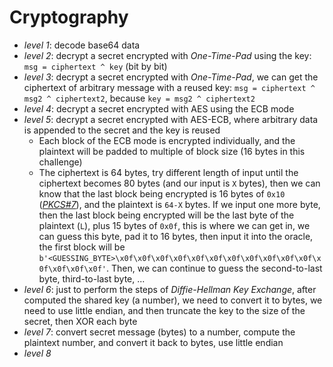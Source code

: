 # Cryptography
- *level 1*: decode base64 data
- *level 2*: decrypt a secret encrypted with *One-Time-Pad* using the key: `msg = ciphertext ^ key` (bit by bit)
- *level 3*: decrypt a secret encrypted with *One-Time-Pad*, we can get the ciphertext of arbitrary message with a reused key: `msg = ciphertext ^ msg2 ^ ciphertext2`, because `key = msg2 ^ ciphertext2`
- *level 4*: decrypt a secret encrypted with AES using the ECB mode
- *level 5*: decrypt a secret encrypted with AES-ECB, where arbitrary data is appended to the secret and the key is reused
    - Each block of the ECB mode is encrypted individually, and the plaintext will be padded to multiple of block size (16 bytes in this challenge)
    - The ciphertext is 64 bytes, try different length of input until the ciphertext becomes 80 bytes (and our input is `X` bytes), then we can know that the last block being encrypted is 16 bytes of `0x10` ([*PKCS#7*](https://en.wikipedia.org/wiki/PKCS_7)), and the plaintext is `64-X` bytes. If we input one more byte, then the last block being encrypted will be the last byte of the plaintext (`L`), plus 15 bytes of `0x0f`, this is where we can get in, we can guess this byte, pad it to 16 bytes, then input it into the oracle, the first block will be `b'<GUESSING_BYTE>\x0f\x0f\x0f\x0f\x0f\x0f\x0f\x0f\x0f\x0f\x0f\x0f\x0f\x0f\x0f'`. Then, we can continue to guess the second-to-last byte, third-to-last byte, ...
- *level 6*: just to perform the steps of *Diffie-Hellman Key Exchange*, after computed the shared key (a number), we need to convert it to bytes, we need to use little endian, and then truncate the key to the size of the secret, then XOR each byte
- *level 7*: convert secret message (bytes) to a number, compute the plaintext number, and convert it back to bytes, use little endian
- *level 8*